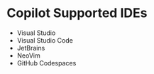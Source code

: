 # Copilot Supported IDEs
* Visual Studio
* Visual Studio Code
* JetBrains
* NeoVim
* GitHub Codespaces
